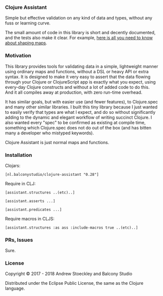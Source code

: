 ### Clojure Assistant

Simple but effective validation on any kind of data and types, without any fuss or learning curve.

The small amount of code in this library is short and decently documented, and the tests also make it clear. For example, [here is all you need to know about shaping maps](https://github.com/astoeckley/clojure-assistant/blob/master/src/assistant/structures.cljc#L12).

### Motivation

This library provides tools for validating data in a simple, lightweight manner using ordinary maps and functions, without a DSL or heavy API or extra syntax. It is designed to make it very easy to assert that the data flowing through your Clojure or ClojureScript app is exactly what you expect, using every-day Clojure constructs and without a lot of added code to do this. And it all compiles away at production, with zero run-time overhead.

It has similar goals, but with easier use (and fewer features), to Clojure.spec and many other similar libraries. I built this tiny library because I just wanted to easily verify that types are what I expect, and do so without significantly adding to the dynamic and elegant workflow of writing succinct Clojure. I also wanted every "spec" to be confirmed as existing at compile time, something which Clojure.spec does not do out of the box (and has bitten many a developer who mistyped keywords).

Clojure Assistant is just normal maps and functions.

### Installation

Clojars:  

```[nl.balconystudio/clojure-assistant "0.28"]```

Require in CLJ: 

```[assistant.structures ..(etc)..]```

```[assistant.asserts ...]```

```[assistant.predicates ...]```


Require macros in CLJS:

```[assistant.structures :as ass :include-macros true ..(etc)..]```


### PRs, Issues

Sure.

### License

Copyright © 2017 - 2018 Andrew Stoeckley and Balcony Studio

Distributed under the Eclipse Public License, the same as the Clojure language.
